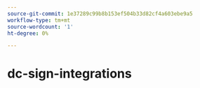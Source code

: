 ```yaml
---
source-git-commit: 1e37289c99b8b153ef504b33d82cf4a603ebe9a5
workflow-type: tm+mt
source-wordcount: '1'
ht-degree: 0%

---
```

# dc-sign-integrations
